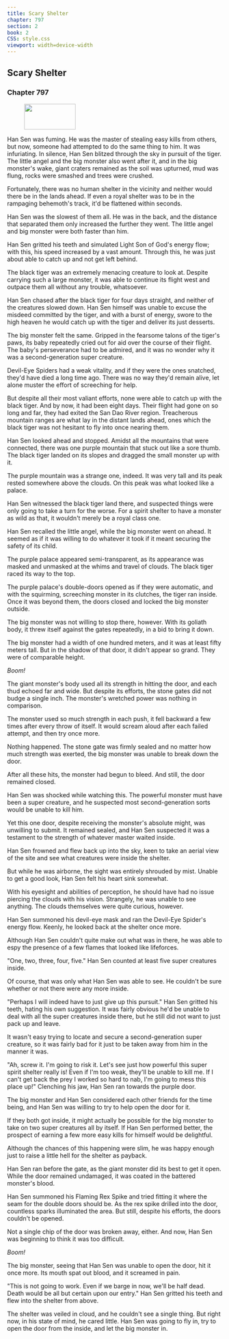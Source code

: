 ```yaml
---
title: Scary Shelter
chapter: 797
section: 2
book: 2
CSS: style.css
viewport: width=device-width
---
```


## Scary Shelter

### Chapter 797

<figure>
	<img src="../Images/gem.gif" alt="" id="gem" width="120" height="60" />
</figure>

Han Sen was fuming. He was the master of stealing easy kills from others, but now, someone had attempted to do the same thing to him. It was infuriating. In silence, Han Sen blitzed through the sky in pursuit of the tiger. The little angel and the big monster also went after it, and in the big monster's wake, giant craters remained as the soil was upturned, mud was flung, rocks were smashed and trees were crushed.

Fortunately, there was no human shelter in the vicinity and neither would there be in the lands ahead. If even a royal shelter was to be in the rampaging behemoth's track, it'd be flattened within seconds.

Han Sen was the slowest of them all. He was in the back, and the distance that separated them only increased the further they went. The little angel and big monster were both faster than him.

Han Sen gritted his teeth and simulated Light Son of God's energy flow; with this, his speed increased by a vast amount. Through this, he was just about able to catch up and not get left behind.

The black tiger was an extremely menacing creature to look at. Despite carrying such a large monster, it was able to continue its flight west and outpace them all without any trouble, whatsoever.

Han Sen chased after the black tiger for four days straight, and neither of the creatures slowed down. Han Sen himself was unable to excuse the misdeed committed by the tiger, and with a burst of energy, swore to the high heaven he would catch up with the tiger and deliver its just desserts.

The big monster felt the same. Gripped in the fearsome talons of the tiger's paws, its baby repeatedly cried out for aid over the course of their flight. The baby's perseverance had to be admired, and it was no wonder why it was a second-generation super creature.

Devil-Eye Spiders had a weak vitality, and if they were the ones snatched, they'd have died a long time ago. There was no way they'd remain alive, let alone muster the effort of screeching for help.

But despite all their most valiant efforts, none were able to catch up with the black tiger. And by now, it had been eight days. Their flight had gone on so long and far, they had exited the San Dao River region. Treacherous mountain ranges are what lay in the distant lands ahead, ones which the black tiger was not hesitant to fly into once nearing them.

Han Sen looked ahead and stopped. Amidst all the mountains that were connected, there was one purple mountain that stuck out like a sore thumb. The black tiger landed on its slopes and dragged the small monster up with it.

The purple mountain was a strange one, indeed. It was very tall and its peak rested somewhere above the clouds. On this peak was what looked like a palace.

Han Sen witnessed the black tiger land there, and suspected things were only going to take a turn for the worse. For a spirit shelter to have a monster as wild as that, it wouldn't merely be a royal class one.

Han Sen recalled the little angel, while the big monster went on ahead. It seemed as if it was willing to do whatever it took if it meant securing the safety of its child.

The purple palace appeared semi-transparent, as its appearance was masked and unmasked at the whims and travel of clouds. The black tiger raced its way to the top.

The purple palace's double-doors opened as if they were automatic, and with the squirming, screeching monster in its clutches, the tiger ran inside. Once it was beyond them, the doors closed and locked the big monster outside.

The big monster was not willing to stop there, however. With its goliath body, it threw itself against the gates repeatedly, in a bid to bring it down.

The big monster had a width of one hundred meters, and it was at least fifty meters tall. But in the shadow of that door, it didn't appear so grand. They were of comparable height.

*Boom!*

The giant monster's body used all its strength in hitting the door, and each thud echoed far and wide. But despite its efforts, the stone gates did not budge a single inch. The monster's wretched power was nothing in comparison.

The monster used so much strength in each push, it fell backward a few times after every throw of itself. It would scream aloud after each failed attempt, and then try once more.

Nothing happened. The stone gate was firmly sealed and no matter how much strength was exerted, the big monster was unable to break down the door.

After all these hits, the monster had begun to bleed. And still, the door remained closed.

Han Sen was shocked while watching this. The powerful monster must have been a super creature, and he suspected most second-generation sorts would be unable to kill him.

Yet this one door, despite receiving the monster's absolute might, was unwilling to submit. It remained sealed, and Han Sen suspected it was a testament to the strength of whatever master waited inside.

Han Sen frowned and flew back up into the sky, keen to take an aerial view of the site and see what creatures were inside the shelter.

But while he was airborne, the sight was entirely shrouded by mist. Unable to get a good look, Han Sen felt his heart sink somewhat.

With his eyesight and abilities of perception, he should have had no issue piercing the clouds with his vision. Strangely, he was unable to see anything. The clouds themselves were quite curious, however.

Han Sen summoned his devil-eye mask and ran the Devil-Eye Spider's energy flow. Keenly, he looked back at the shelter once more.

Although Han Sen couldn't quite make out what was in there, he was able to espy the presence of a few flames that looked like lifeforces.

"One, two, three, four, five." Han Sen counted at least five super creatures inside.

Of course, that was only what Han Sen was able to see. He couldn't be sure whether or not there were any more inside.

"Perhaps I will indeed have to just give up this pursuit." Han Sen gritted his teeth, hating his own suggestion. It was fairly obvious he'd be unable to deal with all the super creatures inside there, but he still did not want to just pack up and leave.

It wasn't easy trying to locate and secure a second-generation super creature, so it was fairly bad for it just to be taken away from him in the manner it was.

"Ah, screw it. I'm going to risk it. Let's see just how powerful this super spirit shelter really is! Even if I'm too weak, they'll be unable to kill me. If I can't get back the prey I worked so hard to nab, I'm going to mess this place up!" Clenching his jaw, Han Sen ran towards the purple door.

The big monster and Han Sen considered each other friends for the time being, and Han Sen was willing to try to help open the door for it.

If they both got inside, it might actually be possible for the big monster to take on two super creatures all by itself. If Han Sen performed better, the prospect of earning a few more easy kills for himself would be delightful.

Although the chances of this happening were slim, he was happy enough just to raise a little hell for the shelter as payback.

Han Sen ran before the gate, as the giant monster did its best to get it open. While the door remained undamaged, it was coated in the battered monster's blood.

Han Sen summoned his Flaming Rex Spike and tried fitting it where the seam for the double doors should be. As the rex spike drilled into the door, countless sparks illuminated the area. But still, despite his efforts, the doors couldn't be opened.

Not a single chip of the door was broken away, either. And now, Han Sen was beginning to think it was too difficult.

*Boom!*

The big monster, seeing that Han Sen was unable to open the door, hit it once more. Its mouth spat out blood, and it screamed in pain.

"This is not going to work. Even if we barge in now, we'll be half dead. Death would be all but certain upon our entry." Han Sen gritted his teeth and flew into the shelter from above.

The shelter was veiled in cloud, and he couldn't see a single thing. But right now, in his state of mind, he cared little. Han Sen was going to fly in, try to open the door from the inside, and let the big monster in.